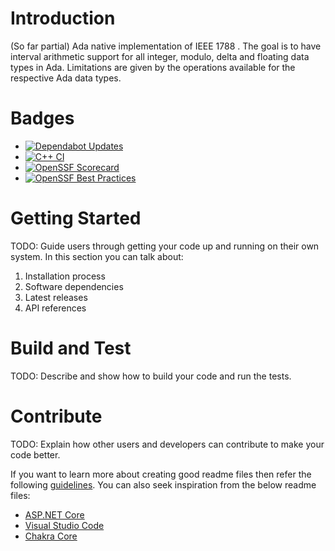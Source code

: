 # Introduction
(So far partial) Ada native implementation of IEEE 1788 .
The goal is to have interval arithmetic support for all integer, modulo, delta and floating data types in Ada.
Limitations are given by the operations available for the respective Ada data types.

# Badges
- [![Dependabot Updates](https://github.com/torsknod2/ieee1788-ada/actions/workflows/dependabot/dependabot-updates/badge.svg)](https://github.com/torsknod2/MDSpanTest/actions/workflows/dependabot/dependabot-updates)
- [![C++ CI](https://github.com/torsknod2/ieee1788-ada/actions/workflows/cicd.yml/badge.svg)](https://github.com/torsknod2/ieee1788-ada/actions/workflows/cicd.yml)
- [![OpenSSF Scorecard](https://api.scorecard.dev/projects/github.com/torsknod2/ieee1788-ada/badge)](https://scorecard.dev/viewer/?uri=github.com/torsknod2/ieee1788-ada)
- [![OpenSSF Best Practices](https://bestpractices.coreinfrastructure.org/projects/10022/badge)](https://bestpractices.coreinfrastructure.org/projects/10022)

# Getting Started
TODO: Guide users through getting your code up and running on their own system. In this section you can talk about:
1.	Installation process
2.	Software dependencies
3.	Latest releases
4.	API references

# Build and Test
TODO: Describe and show how to build your code and run the tests.

# Contribute
TODO: Explain how other users and developers can contribute to make your code better.

If you want to learn more about creating good readme files then refer the following [guidelines](https://docs.microsoft.com/en-us/azure/devops/repos/git/create-a-readme?view=azure-devops). You can also seek inspiration from the below readme files:
- [ASP.NET Core](https://github.com/aspnet/Home)
- [Visual Studio Code](https://github.com/Microsoft/vscode)
- [Chakra Core](https://github.com/Microsoft/ChakraCore)

